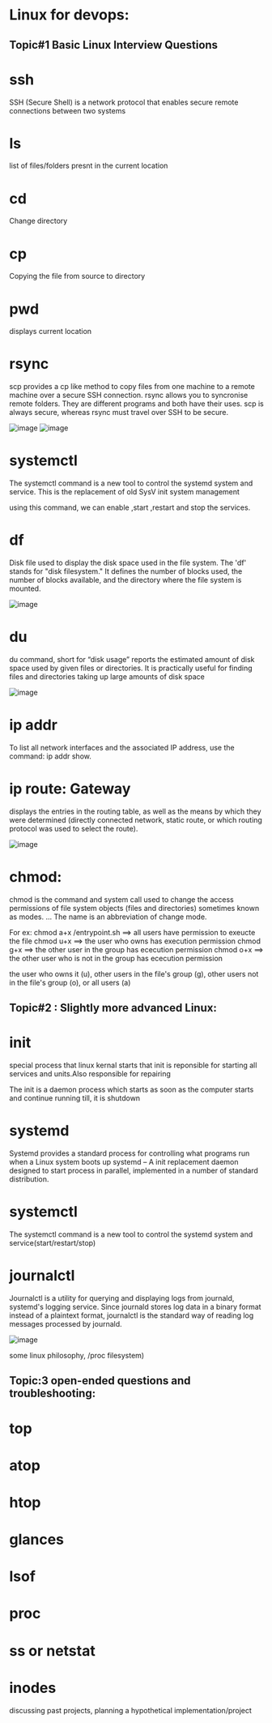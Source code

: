 # Linux for devops:
## Topic#1 Basic Linux Interview Questions 
ssh
===

SSH (Secure Shell) is a network protocol that enables secure remote connections between two systems

ls
==

list of files/folders presnt in the current location

cd
==
Change directory

cp
==

Copying the file from source to directory

pwd
===

displays current location

rsync
======

scp provides a cp like method to copy files from one machine to a remote machine over a secure SSH connection. rsync allows you to syncronise remote folders. 
They are different programs and both have their uses. scp is always secure, whereas rsync must travel over SSH to be secure.

![image](https://user-images.githubusercontent.com/54719289/117195040-b4a42a00-addc-11eb-9944-1ca7c415a8d8.png)
![image](https://user-images.githubusercontent.com/54719289/117195125-d30a2580-addc-11eb-97af-3d27d1494e0e.png)


systemctl
=========
The systemctl command is a new tool to control the systemd system and service. This is the replacement of old SysV init system management

using this command, we can enable ,start ,restart and stop the services.

df
===

Disk file
used to display the disk space used in the file system. The 'df' stands for "disk filesystem." 
It defines the number of blocks used, the number of blocks available, and the directory where the file system is mounted.

![image](https://user-images.githubusercontent.com/54719289/117196602-993a1e80-adde-11eb-886b-f6b3af02868c.png)

du
==
du command, short for “disk usage” reports the estimated amount of disk space used by given files or directories. 
It is practically useful for finding files and directories taking up large amounts of disk space

![image](https://user-images.githubusercontent.com/54719289/117196841-ed450300-adde-11eb-897c-a4e3526a2b69.png)


ip addr 
=======

To list all network interfaces and the associated IP address, use the command: ip addr show.

ip route: Gateway
================

displays the entries in the routing table, as well as the means by which they were determined 
(directly connected network, static route, or which routing protocol was used to select the route).

![image](https://user-images.githubusercontent.com/54719289/117196947-14033980-addf-11eb-9a11-6cfb6b791d76.png)


chmod:
=====
chmod is the command and system call used to change the access permissions of file system objects (files and directories) sometimes known as modes. ... The name is an abbreviation of change mode.

For ex: chmod a+x /entrypoint.sh    ==> all users have permission to exeucte the file
        chmod u+x    ==> the user who owns has execution permission
        chmod g+x   ==> the other user in the group has ececution permission
        chmod o+x   ==> the other user who is not in the group has ececution permission
        
the user who owns it (u), 
other users in the file's group (g), 
other users not in the file's group (o), 
or all users (a)

## Topic#2 : Slightly more advanced Linux:

init
====

special process that linux kernal starts that init is reponsible for starting all services and units.Also responsible for repairing 

The init is a daemon process which starts as soon as the computer starts and continue running till, it is shutdown


systemd
=======

Systemd provides a standard process for controlling what programs run when a Linux system boots up
systemd – A init replacement daemon designed to start process in parallel, implemented in a number of standard distribution.


systemctl
=========

The systemctl command is a new tool to control the systemd system and service(start/restart/stop)


journalctl
==========

Journalctl is a utility for querying and displaying logs from journald, systemd's logging service. Since journald stores log data in a binary format instead of a plaintext format, journalctl is the standard way of reading log messages processed by journald.

![image](https://user-images.githubusercontent.com/54719289/117200493-73634880-ade3-11eb-8eee-c28d20e4747c.png)


some linux philosophy, /proc filesystem)



## Topic:3 open-ended questions and troubleshooting:
top
===

atop
====

htop
=====

glances
=========

lsof 
====

proc 
====

ss or netstat 
=============

inodes
======


discussing past projects, planning a hypothetical implementation/project
